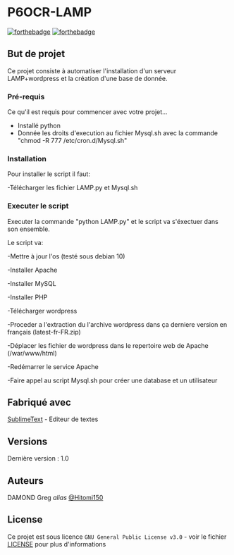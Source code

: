 # P6OCR-LAMP

[![forthebadge](http://forthebadge.com/images/badges/built-with-love.svg)](http://forthebadge.com)  [![forthebadge](http://forthebadge.com/images/badges/powered-by-electricity.svg)](http://forthebadge.com)


## But de projet

Ce projet consiste à automatiser l'installation d'un serveur LAMP+wordpress et la création d'une base de donnée.

### Pré-requis

Ce qu'il est requis pour commencer avec votre projet...

- Installé python
- Donnée les droits d'execution au fichier Mysql.sh avec la commande "chmod -R 777 /etc/cron.d/Mysql.sh"

### Installation

Pour installer le script il faut:

-Télécharger les fichier LAMP.py et Mysql.sh

### Executer le script

Executer la commande "python LAMP.py" et le script va s'éxectuer dans son ensemble.

Le script va:

-Mettre à jour l'os (testé sous debian 10)

-Installer Apache

-Installer MySQL

-Installer PHP

-Télécharger wordpress

-Proceder a l'extraction du l'archive wordpress dans ça derniere version en français (latest-fr-FR.zip)

-Déplacer les fichier de wordpress dans le repertoire web de Apache (/war/www/html)

-Redémarrer le service Apache

-Faire appel au script Mysql.sh pour créer une database et un utilisateur


## Fabriqué avec

[SublimeText](https://www.sublimetext.com/) - Editeur de textes


## Versions
Dernière version : 1.0


## Auteurs

DAMOND Greg _alias_ [@Hitomi150](https://github.com/Hitomi150)


## License

Ce projet est sous licence ``GNU General Public License v3.0`` - voir le fichier [LICENSE](LICENSE) pour plus d'informations

